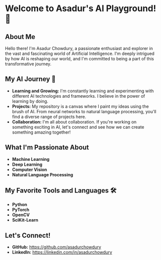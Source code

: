 # Welcome to Asadur's AI Playground! 👋

## About Me

Hello there! I'm Asadur Chowdury, a passionate enthusiast and explorer in the vast and fascinating world of Artificial Intelligence. I'm deeply intrigued by how AI is reshaping our world, and I'm committed to being a part of this transformative journey.

## My AI Journey 🚀

- **Learning and Growing:** I'm constantly learning and experimenting with different AI technologies and frameworks. I believe in the power of learning by doing.
- **Projects:** My repository is a canvas where I paint my ideas using the brush of AI. From neural networks to natural language processing, you'll find a diverse range of projects here.
- **Collaboration:** I'm all about collaboration. If you're working on something exciting in AI, let's connect and see how we can create something amazing together!

## What I'm Passionate About

- **Machine Learning**
- **Deep Learning**
- **Computer Vision**
- **Natural Language Processing**

## My Favorite Tools and Languages 🛠️

- **Python**
- **PyTorch**
- **OpenCV**
- **SciKit-Learn**

## Let's Connect!

- **GitHub:** https://github.com/asadurchowdury
- **LinkedIn:** https://linkedin.com/in/asadurchowdury
<!---
## Featured Projects 🌟

1. **Project Name 1:** [Short Description] - [Link to Repository]
2. **Project Name 2:** [Short Description] - [Link to Repository]

Don't forget to ⭐ my repository if you find my projects interesting!

Happy Exploring! 🌌


<!---
asadurchowdury/asadurchowdury is a ✨ special ✨ repository because its `README.md` (this file) appears on your GitHub profile.
You can click the Preview link to take a look at your changes.
--->
